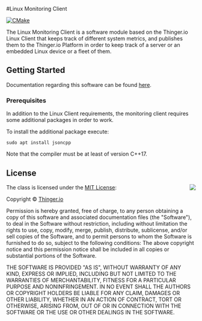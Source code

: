 #Linux Monitoring Client

[![CMake](https://github.com/thinger-io/monitoring-client/actions/workflows/cmake.yml/badge.svg)](https://github.com/thinger-io/monitoring-client/actions/workflows/cmake.yml)

The Linux Monitoring Client is  a software module based on the Thinger.io Linux Client that keeps track of different system metrics, and publishes them to the Thinger.io Platform in order to keep track of a server or an embedded Linux device or a fleet of them.

## Getting Started

Documentation regarding this software can be found [here](https://docs.thinger.io/others/linux-monitoring-client).

### Prerequisites

In addition to the Linux Client requirements, the monitoring client requires some additional packages in order to work.

To install the additional package execute:

    sudo apt install jsoncpp

Note that the compiler must be at least of version C++17.

## License

<img align="right" src="http://opensource.org/trademarks/opensource/OSI-Approved-License-100x137.png">

The class is licensed under the [MIT License](http://opensource.org/licenses/MIT):

Copyright &copy; [Thinger.io](http://thinger.io)

Permission is hereby granted, free of charge, to any person obtaining a copy of this software and associated documentation files (the "Software"), to deal in the Software without restriction, including without limitation the rights to use, copy, modify, merge, publish, distribute, sublicense, and/or sell copies of the Software, and to permit persons to whom the Software is furnished to do so, subject to the following conditions:
The above copyright notice and this permission notice shall be included in all copies or substantial portions of the Software.

THE SOFTWARE IS PROVIDED "AS IS", WITHOUT WARRANTY OF ANY KIND, EXPRESS OR IMPLIED, INCLUDING BUT NOT LIMITED TO THE WARRANTIES OF MERCHANTABILITY, FITNESS FOR A PARTICULAR PURPOSE AND NONINFRINGEMENT. IN NO EVENT SHALL THE AUTHORS OR COPYRIGHT HOLDERS BE LIABLE FOR ANY CLAIM, DAMAGES OR OTHER LIABILITY, WHETHER IN AN ACTION OF CONTRACT, TORT OR OTHERWISE, ARISING FROM, OUT OF OR IN CONNECTION WITH THE SOFTWARE OR THE USE OR OTHER DEALINGS IN THE SOFTWARE.
